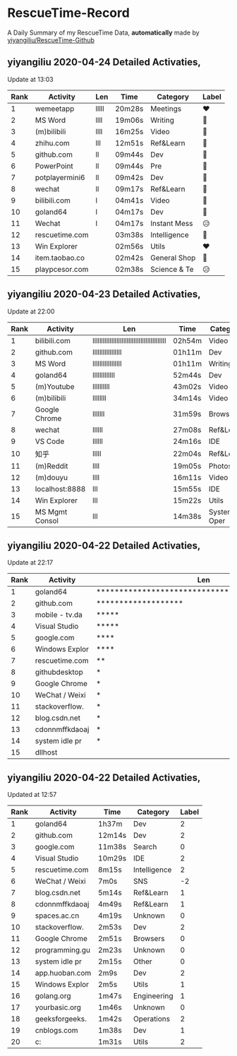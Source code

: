 # RescueTime-Record
A Daily Summary of my RescueTime Data, **automatically** made by [yiyangiliu/RescueTime-Github](https://github.com/yiyangiliu/RescueTime-Github)

## yiyangiliu 2020-04-24 Detailed Activaties, 

Update at 13:03

|Rank|Activity|Len|Time|Category|Label|
|-|-|-|-|-|-|
|1|wemeetapp|lllll|20m28s|Meetings|❤|
|2|MS Word|llll|19m06s|Writing|💖|
|3|(m)bilibili|llll|16m25s|Video|💚|
|4|zhihu.com|lll|12m51s|Ref&Learn|🙂|
|5|github.com|ll|09m44s|Dev|💖|
|6|PowerPoint|ll|09m44s|Pre|💖|
|7|potplayermini6|ll|09m42s|Dev|💖|
|8|wechat|ll|09m17s|Ref&Learn|🙂|
|9|bilibili.com|l|04m41s|Video|💚|
|10|goland64|l|04m17s|Dev|💖|
|11|Wechat|l|04m17s|Instant Mess|😥|
|12|rescuetime.com||03m38s|Intelligence|💖|
|13|Win Explorer||02m56s|Utils|❤|
|14|item.taobao.co||02m42s|General Shop|💚|
|15|playpcesor.com||02m38s|Science & Te|😥|

## yiyangiliu 2020-04-23 Detailed Activaties, 

Update at 22:00

|Rank|Activity|Len|Time|Category|Label|
|-|-|-|-|-|-|
|1|bilibili.com|lllllllllllllllllllllllllllllllllllllllllll|02h54m|Video|💚|
|2|github.com|lllllllllllllllll|01h11m|Dev|💖|
|3|MS Word|lllllllllllllllll|01h11m|Writing|💖|
|4|goland64|lllllllllllll|52m44s|Dev|💖|
|5|(m)Youtube|llllllllll|43m02s|Video|💚|
|6|(m)bilibili|llllllll|34m14s|Video|💚|
|7|Google Chrome|lllllll|31m59s|Browsers|🙂|
|8|wechat|llllll|27m08s|Ref&Learn|🙂|
|9|VS Code|llllll|24m16s|IDE|💖|
|10|知乎|lllll|22m04s|Ref&Learn|❤|
|11|(m)Reddit|llll|19m05s|Photos|💚|
|12|(m)douyu|llll|16m11s|Video|💚|
|13|localhost:8888|lll|15m55s|IDE|💖|
|14|Win Explorer|lll|15m22s|Utils|❤|
|15|MS Mgmt Consol|lll|14m38s|Systems Oper|💖|

## yiyangiliu 2020-04-22 Detailed Activaties, 

Update at 22:17

|Rank|Activity|Len|Time|Category|Label| 
|-|-|-|-|-|-|
|1|goland64|***********************************************|06h15m|Dev|2|
|2|github.com|*******************|01h37m|Dev|2|
|3|mobile - tv.da|*****|26m49s|Video|-2|
|4|Visual Studio |*****|26m13s|IDE|2|
|5|google.com|****|24m38s|Search|0|
|6|Windows Explor|****|20m24s|Utils|1|
|7|rescuetime.com|**|14m20s|Intelligence|2|
|8|githubdesktop|*|08m46s|Unknown|0|
|9|Google Chrome|*|08m25s|Browsers|0|
|10|WeChat / Weixi|*|07m24s|SNS|-2|
|11|stackoverflow.|*|07m13s|Dev|2|
|12|blog.csdn.net|*|06m37s|Ref&Learn|1|
|13|cdonnmffkdaoaj|*|06m17s|Ref&Learn|1|
|14|system idle pr|*|06m1s|Other|0|
|15|dllhost||04m30s|Utils|1|

## yiyangiliu 2020-04-22 Detailed Activaties, 

Updated at 12:57

|Rank|Activity|Time|Category|Label|
|-|-|-|-|-|
|1|goland64|1h37m|Dev|2|
|2|github.com|12m14s|Dev|2|
|3|google.com|11m38s|Search|0|
|4|Visual Studio |10m29s|IDE|2|
|5|rescuetime.com|8m15s|Intelligence|2|
|6|WeChat / Weixi|7m0s|SNS|-2|
|7|blog.csdn.net|5m14s|Ref&Learn|1|
|8|cdonnmffkdaoaj|4m49s|Ref&Learn|1|
|9|spaces.ac.cn|4m19s|Unknown|0|
|10|stackoverflow.|2m53s|Dev|2|
|11|Google Chrome|2m51s|Browsers|0|
|12|programming.gu|2m23s|Unknown|0|
|13|system idle pr|2m15s|Other|0|
|14|app.huoban.com|2m9s|Dev|2|
|15|Windows Explor|2m5s|Utils|1|
|16|golang.org|1m47s|Engineering |1|
|17|yourbasic.org|1m46s|Unknown|0|
|18|geeksforgeeks.|1m42s|Operations|2|
|19|cnblogs.com|1m38s|Dev|1|
|20|c:|1m31s|Utils|2|
